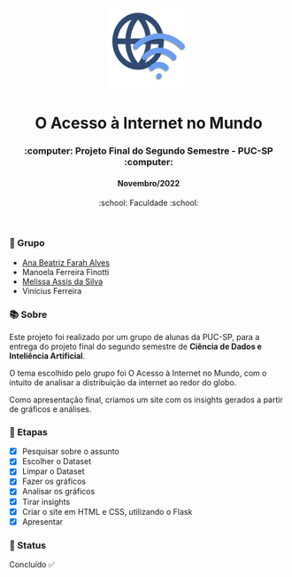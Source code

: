 <p align="center">
  <img src="https://github.com/maafinotti/O-Acesso-a-Internet-no-Mundo/blob/main/static/img/icone.svg" width="150" height="150">
</p>

<h1 align="center">O Acesso à Internet no Mundo</h1>

<h3 align="center">:computer: Projeto Final do Segundo Semestre - PUC-SP :computer: </h3>
<h4 align="center">Novembro/2022</h4>
<p align='center'> :school: Faculdade :school: </p>
 
  </br>
  
### :dancers: Grupo
- [Ana Beatriz Farah Alves](https://github.com/biaafarah)
- Manoela Ferreira Finotti
- [Melissa Assis da Silva](https://github.com/melassiss)
- Vinícius Ferreira
  
### :books: Sobre
Este projeto foi realizado por um grupo de alunas da PUC-SP, para a entrega do projeto final do segundo semestre de **Ciência de Dados e Inteliência Artificial**.

O tema escolhido pelo grupo foi O Acesso à Internet no Mundo, com o intuito de analisar a distribuição da internet ao redor do globo.

Como apresentação final, criamos um site com os insights gerados a partir de gráficos e análises.

### :bookmark_tabs: Etapas
- [x] Pesquisar sobre o assunto
- [x] Escolher o Dataset
- [x] Limpar o Dataset
- [x] Fazer os gráficos
- [x] Analisar os gráficos
- [x] Tirar insights
- [x] Criar o site em HTML e CSS, utilizando o Flask
- [x] Apresentar

### :eyes: Status
Concluído :white_check_mark:
